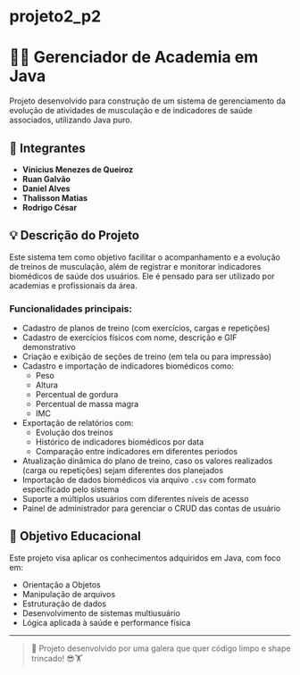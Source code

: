 # projeto2_p2
# 🏋️‍♂️ Gerenciador de Academia em Java

Projeto desenvolvido para construção de um sistema de gerenciamento da evolução de atividades de musculação e de indicadores de saúde associados, utilizando Java puro.

## 👥 Integrantes

- **Vinicius Menezes de Queiroz**  
- **Ruan Galvão**  
- **Daniel Alves**  
- **Thalisson Matias**  
- **Rodrigo César**  

## 💡 Descrição do Projeto

Este sistema tem como objetivo facilitar o acompanhamento e a evolução de treinos de musculação, além de registrar e monitorar indicadores biomédicos de saúde dos usuários. Ele é pensado para ser utilizado por academias e profissionais da área.

### Funcionalidades principais:

- Cadastro de planos de treino (com exercícios, cargas e repetições)
- Cadastro de exercícios físicos com nome, descrição e GIF demonstrativo
- Criação e exibição de seções de treino (em tela ou para impressão)
- Cadastro e importação de indicadores biomédicos como:
  - Peso
  - Altura
  - Percentual de gordura
  - Percentual de massa magra
  - IMC
- Exportação de relatórios com:
  - Evolução dos treinos
  - Histórico de indicadores biomédicos por data
  - Comparação entre indicadores em diferentes períodos
- Atualização dinâmica do plano de treino, caso os valores realizados (carga ou repetições) sejam diferentes dos planejados
- Importação de dados biomédicos via arquivo `.csv` com formato especificado pelo sistema
- Suporte a múltiplos usuários com diferentes níveis de acesso
- Painel de administrador para gerenciar o CRUD das contas de usuário

## 🎯 Objetivo Educacional

Este projeto visa aplicar os conhecimentos adquiridos em Java, com foco em:

- Orientação a Objetos
- Manipulação de arquivos
- Estruturação de dados
- Desenvolvimento de sistemas multiusuário
- Lógica aplicada à saúde e performance física

---

> 💪 Projeto desenvolvido por uma galera que quer código limpo e shape trincado! 😎🏋️
